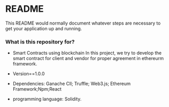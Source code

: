 # README #

This README would normally document whatever steps are necessary to get your application up and running.

### What is this repository for? ###

* Smart Contracts using blockchain 
  In this project, we try to develop the smart contract for client and vendor for proper agreement in ethereurm framework.
* Version==1.0.0

* Dependencies: Ganache ClI; Truffle; Web3.js; Ethereum Framework;Npm;React
* programming language: Solidity.
  


